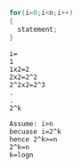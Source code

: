 
``` java
for(i=0;i<n;i++)
{
  statement;
}
```

```
i=
1
1x2=2
2x2=2^2
2^2x2=2^3
.
.
2^k
```

```
Assume: i>n
becuase i=2^k
hence 2^k>=n
2^k=n
k=logn
```
